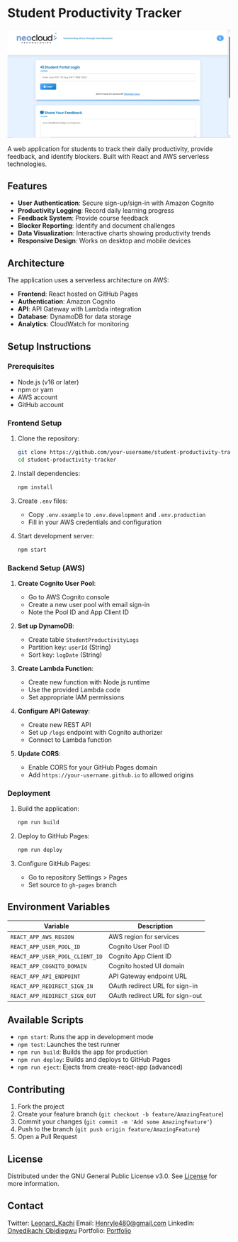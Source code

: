 # Student Productivity Tracker

![App Screenshot](public/screenshot.jpg)

A web application for students to track their daily productivity, provide feedback, and identify blockers. Built with React and AWS serverless technologies.

## Features

- **User Authentication**: Secure sign-up/sign-in with Amazon Cognito
- **Productivity Logging**: Record daily learning progress
- **Feedback System**: Provide course feedback
- **Blocker Reporting**: Identify and document challenges
- **Data Visualization**: Interactive charts showing productivity trends
- **Responsive Design**: Works on desktop and mobile devices

## Architecture

The application uses a serverless architecture on AWS:

- **Frontend**: React hosted on GitHub Pages
- **Authentication**: Amazon Cognito
- **API**: API Gateway with Lambda integration
- **Database**: DynamoDB for data storage
- **Analytics**: CloudWatch for monitoring

## Setup Instructions

### Prerequisites

- Node.js (v16 or later)
- npm or yarn
- AWS account
- GitHub account

### Frontend Setup

1. Clone the repository:
   ```bash
   git clone https://github.com/your-username/student-productivity-tracker.git
   cd student-productivity-tracker
   ```

2. Install dependencies:
   ```bash
   npm install
   ```

3. Create `.env` files:
   - Copy `.env.example` to `.env.development` and `.env.production`
   - Fill in your AWS credentials and configuration

4. Start development server:
   ```bash
   npm start
   ```

### Backend Setup (AWS)

1. **Create Cognito User Pool**:
   - Go to AWS Cognito console
   - Create a new user pool with email sign-in
   - Note the Pool ID and App Client ID

2. **Set up DynamoDB**:
   - Create table `StudentProductivityLogs`
   - Partition key: `userId` (String)
   - Sort key: `logDate` (String)

3. **Create Lambda Function**:
   - Create new function with Node.js runtime
   - Use the provided Lambda code
   - Set appropriate IAM permissions

4. **Configure API Gateway**:
   - Create new REST API
   - Set up `/logs` endpoint with Cognito authorizer
   - Connect to Lambda function

5. **Update CORS**:
   - Enable CORS for your GitHub Pages domain
   - Add `https://your-username.github.io` to allowed origins

### Deployment

1. Build the application:
   ```bash
   npm run build
   ```

2. Deploy to GitHub Pages:
   ```bash
   npm run deploy
   ```

3. Configure GitHub Pages:
   - Go to repository Settings > Pages
   - Set source to `gh-pages` branch

## Environment Variables

| Variable | Description |
|----------|-------------|
| `REACT_APP_AWS_REGION` | AWS region for services |
| `REACT_APP_USER_POOL_ID` | Cognito User Pool ID |
| `REACT_APP_USER_POOL_CLIENT_ID` | Cognito App Client ID |
| `REACT_APP_COGNITO_DOMAIN` | Cognito hosted UI domain |
| `REACT_APP_API_ENDPOINT` | API Gateway endpoint URL |
| `REACT_APP_REDIRECT_SIGN_IN` | OAuth redirect URL for sign-in |
| `REACT_APP_REDIRECT_SIGN_OUT` | OAuth redirect URL for sign-out |

## Available Scripts

- `npm start`: Runs the app in development mode
- `npm test`: Launches the test runner
- `npm run build`: Builds the app for production
- `npm run deploy`: Builds and deploys to GitHub Pages
- `npm run eject`: Ejects from create-react-app (advanced)

## Contributing

1. Fork the project
2. Create your feature branch (`git checkout -b feature/AmazingFeature`)
3. Commit your changes (`git commit -m 'Add some AmazingFeature'`)
4. Push to the branch (`git push origin feature/AmazingFeature`)
5. Open a Pull Request

## License

Distributed under the GNU General Public License v3.0. See [License](License) for more information.

## Contact

Twitter: [Leonard_Kachi](https://twitter.com/Leonard_kachi) Email: [Henryle480@gmail.com](mailto:Henryle480@gmail.com)
LinkedIn: [Onyedikachi Obidiegwu](https://www.linkedin.com/in/onyedikachi-obidiegwu)
Portfolio: [Portfolio](https://leonardkachi.github.io/Portfolio-website/)
